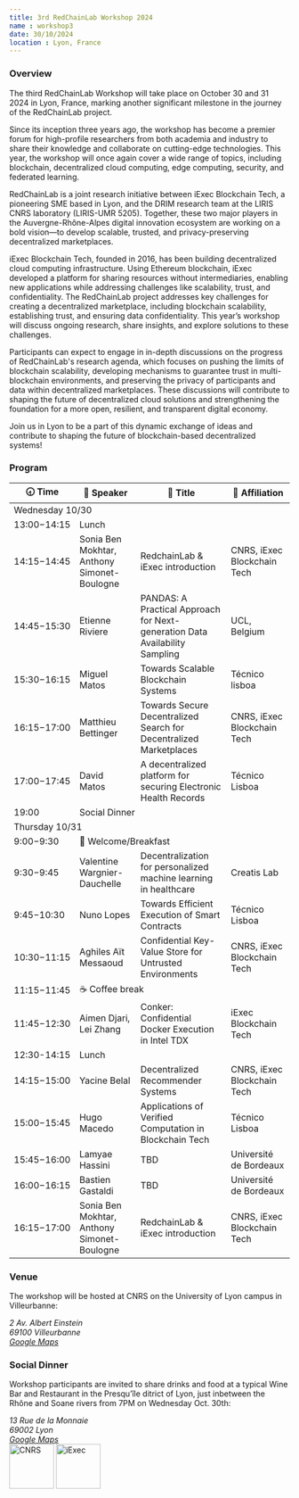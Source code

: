 ```yaml
---
title: 3rd RedChainLab Workshop 2024
name : workshop3
date: 30/10/2024
location : Lyon, France
---
```


### Overview

The third RedChainLab Workshop will take place on October 30 and 31 2024 in Lyon, France, marking another significant milestone in the journey of the RedChainLab project.

Since its inception three years ago, the workshop has become a premier forum for high-profile researchers from both academia and industry to share their knowledge and collaborate on cutting-edge technologies. This year, the workshop will once again cover a wide range of topics, including blockchain, decentralized cloud computing, edge computing, security, and federated learning.

RedChainLab is a joint research initiative between iExec Blockchain Tech, a pioneering SME based in Lyon, and the DRIM research team at the LIRIS CNRS laboratory (LIRIS-UMR 5205). Together, these two major players in the Auvergne-Rhône-Alpes digital innovation ecosystem are working on a bold vision—to develop scalable, trusted, and privacy-preserving decentralized marketplaces.

iExec Blockchain Tech, founded in 2016, has been building decentralized cloud computing infrastructure. Using Ethereum blockchain, iExec developed a platform for sharing resources without intermediaries, enabling new applications while addressing challenges like scalability, trust, and confidentiality. The RedChainLab project addresses key challenges for creating a decentralized marketplace, including blockchain scalability, establishing trust, and ensuring data confidentiality. This year’s workshop will discuss ongoing research, share insights, and explore solutions to these challenges.

Participants can expect to engage in in-depth discussions on the progress of RedChainLab's research agenda, which focuses on pushing the limits of blockchain scalability, developing mechanisms to guarantee trust in multi-blockchain environments, and preserving the privacy of participants and data within decentralized marketplaces. These discussions will contribute to shaping the future of decentralized cloud solutions and strengthening the foundation for a more open, resilient, and transparent digital economy.

Join us in Lyon to be a part of this dynamic exchange of ideas and contribute to shaping the future of blockchain-based decentralized systems!

### Program



<table class="program">
   <thead>
      <tr>
         <th class="time">🕣&nbsp;Time</th>
         <th class="speaker">🎤&nbsp;Speaker</th>
         <th class="title">💬&nbsp;Title</th>
         <th class="affiliation">🏢&nbsp;Affiliation</th>
      </tr>
   </thead>
   <tbody>
      <tr class="day">
         <td colspan="4">Wednesday 10/30</td>
      </tr>
      <tr class="break">
         <td class="time">13:00−14:15</td>
         <td colspan="3">Lunch</td>
      </tr>
      <tr>
         <td class="time">14:15−14:45</td>
         <td class="speaker">Sonia Ben Mokhtar, Anthony Simonet-Boulogne</td>
         <td class="title">RedchainLab &amp; iExec introduction</td>
         <td class="affiliation">CNRS, iExec Blockchain Tech</td>
      </tr>
      <tr>
         <td class="time">14:45−15:30</td>
         <td class="speaker">Etienne Riviere</td>
         <td class="title">PANDAS: A Practical Approach for Next-generation Data Availability Sampling</td>
         <td class="affiliation">UCL, Belgium</td>
      </tr>
      <tr>
         <td class="time">15:30−16:15</td>
         <td class="speaker">Miguel Matos</td>
         <td class="title">Towards Scalable Blockchain Systems</td>
         <td class="affiliation">Técnico lisboa</td>
      </tr>
      <tr>
         <td class="time">16:15−17:00</td>
         <td class="speaker">Matthieu Bettinger</td>
         <td class="title">Towards Secure Decentralized Search for Decentralized Marketplaces</td>
         <td class="affiliation">CNRS, iExec Blockchain Tech</td>
      </tr>
      <tr>
         <td class="time">17:00−17:45</td>
         <td class="speaker">David Matos</td>
         <td class="title">A decentralized platform for securing Electronic Health Records</td>
         <td class="affiliation">Técnico Lisboa</td>
      </tr>
      <tr class="break">
         <td>19:00</td>
         <td colspan="3">Social Dinner</td>
      </tr>
      <tr class="day">
         <td colspan="4">Thursday 10/31</td>
      </tr>
      <tr class="break">
         <td class="time">9:00−9:30</td>
         <td colspan="3">🥐 Welcome/Breakfast</td>
      </tr>
      <tr>
         <td class="time">9:30−9:45</td>
         <td class="speaker">Valentine Wargnier-Dauchelle</td>
         <td class="title">Decentralization for personalized machine learning in healthcare</td>
         <td class="affiliation">Creatis Lab</td>
      </tr>
      <tr>
         <td class="time">9:45−10:30</td>
         <td class="speaker">Nuno Lopes</td>
         <td class="title">Towards Efficient Execution of Smart Contracts</td>
         <td class="affiliation">Técnico Lisboa</td>
      </tr>
      <tr>
         <td class="time">10:30−11:15</td>
         <td class="speaker">Aghiles Aït Messaoud</td>
         <td class="title">Confidential Key-Value Store for Untrusted Environments</td>
         <td class="affiliation">CNRS, iExec Blockchain Tech</td>
      </tr>
      <tr class="break short">
         <td class="time">11:15−11:45</td>
         <td colspan="3">☕️ Coffee break</td>
      </tr>
      <tr>
         <td class="time">11:45−12:30</td>
         <td class="speaker">Aimen Djari, Lei Zhang</td>
         <td class="title">Conker: Confidential Docker Execution in Intel TDX</td>
         <td class="affiliation">iExec Blockchain Tech</td>
      </tr>
      <tr class="break">
         <td class="time">12:30-14:15</td>
         <td colspan="3">Lunch</td>
      </tr>
      <tr>
      </tr>
      <tr>
         <td class="time">14:15−15:00</td>
         <td class="speaker">Yacine Belal</td>
         <td class="title">Decentralized Recommender Systems</td>
         <td class="affiliation">CNRS, iExec Blockchain Tech</td>
      </tr>
      <tr>
         <td class="time">15:00−15:45</td>
         <td class="speaker">Hugo Macedo</td>
         <td class="title">Applications of Verified Computation in Blockchain Tech</td>
         <td class="affiliation">Técnico Lisboa</td>
      </tr>
      <tr>
         <td class="time">15:45−16:00</td>
         <td class="speaker">Lamyae Hassini</td>
         <td class="title">TBD</td>
         <td class="affiliation">Université de Bordeaux</td>
      </tr>
      <tr>
         <td class="time">16:00−16:15</td>
         <td class="speaker">Bastien Gastaldi</td>
         <td class="title">TBD</td>
         <td class="affiliation">Université de Bordeaux</td>
      </tr>
      <tr>
         <td class="time">16:15−17:00</td>
         <td class="speaker">Sonia Ben Mokhtar, Anthony Simonet-Boulogne</td>
         <td class="title">RedchainLab &amp; iExec introduction</td>
         <td class="affiliation">CNRS, iExec Blockchain Tech</td>
      </tr>
   </tbody>
</table>


### Venue

The workshop will be hosted at CNRS on the University of Lyon campus in Villeurbanne:
<address>
	<span>
		2 Av. Albert Einstein<br/>
		69100 Villeurbanne<br/>
		<a href="https://maps.app.goo.gl/GCRbAyDVDMYXuuiy9">Google Maps</a>
	</span>
</address>



### Social Dinner

Workshop participants are invited to share drinks and food at a typical Wine Bar and Restaurant in the Presqu’île ditrict of Lyon, just inbetween the Rhône and Soane rivers from 7PM on Wednesday Oct. 30th:
<address>
	<span>
		13 Rue de la Monnaie<br/>
		69002 Lyon<br/>
		<a href="https://maps.app.goo.gl/rgJRTeo5QQNRHeHa9">Google Maps</a>
	</span>
</address>


<div class="logos">
	<img src="../assets/images/logo_cnrs.png" height="80" alt="CNRS" />	
	<img src="../assets/images/logo_iexec.png" height="80" alt="iExec" />	
</div>
